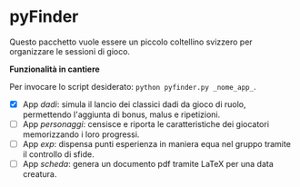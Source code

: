 pyFinder
========

Questo pacchetto vuole essere un piccolo coltellino svizzero per organizzare le sessioni di gioco. 

**Funzionalità in cantiere**

Per invocare lo script desiderato: ```python pyfinder.py _nome_app_```.
- [x] App _dadi_: simula il lancio dei classici dadi da gioco di ruolo, permettendo l'aggiunta di bonus, malus e ripetizioni. 
- [ ] App _personaggi_: censisce e riporta le caratteristiche dei giocatori memorizzando i loro progressi.
- [ ] App _exp_: dispensa punti esperienza in maniera equa nel gruppo tramite il controllo di sfide.
- [ ] App _scheda_: genera un documento pdf tramite LaTeX per una data creatura.